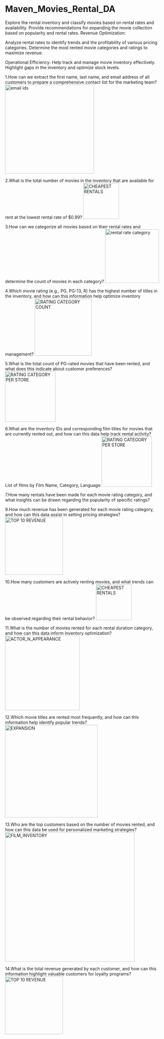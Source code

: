 # Maven_Movies_Rental_DA

Explore the rental inventory and classify movies based on rental rates and availability. Provide recommendations for expanding the movie collection based on popularity and rental rates. Revenue Optimization:

Analyze rental rates to identify trends and the profitability of various pricing categories. Determine the most rented movie categories and ratings to maximize revenue.

Operational Efficiency:
Help track and manage movie inventory effectively. Highlight gaps in the inventory and optimize stock levels.



1.How can we extract the first name, last name, and email address of all customers to prepare a comprehensive contact list for the marketing team?
<img width="291" alt="email ids" src="https://github.com/user-attachments/assets/50da8a44-ea56-403c-90ac-b5682e51a284" />


2.What is the total number of movies in the inventory that are available for rent at the lowest rental rate of $0.99?
<img width="117" alt="CHEAPEST RENTALS" src="https://github.com/user-attachments/assets/5ab76cac-e05b-439a-8b3e-cdfbf858e265" />


3.How can we categorize all movies based on their rental rates and determine the count of movies in each category?
<img width="176" alt="rental rate category" src="https://github.com/user-attachments/assets/f3e4bdb3-7738-49b5-bf40-ba2a593fa3c2" />


4.Which movie rating (e.g., PG, PG-13, R) has the highest number of titles in the inventory, and how can this information help optimize inventory management?
<img width="187" alt="RATING CATEGORY COUNT" src="https://github.com/user-attachments/assets/b6c7f95e-3669-4688-85ca-bae5efff8436" />


5.What is the total count of PG-rated movies that have been rented, and what does this indicate about customer preferences?
 <img width="165" alt="RATING CATEGORY PER STORE" src="https://github.com/user-attachments/assets/49eba99b-4e34-4ac8-a417-57d1323d2a1e" />


6.What are the inventory IDs and corresponding film titles for movies that are currently rented out, and how can this data help track rental activity? List of films by Film Name, Category, Language
 <img width="165" alt="RATING CATEGORY PER STORE" src="https://github.com/user-attachments/assets/e6470dc8-3ce4-4de7-b8bb-46a4aa41571a" />


7.How many rentals have been made for each movie rating category, and what insights can be drawn regarding the popularity of specific ratings?


9.How much revenue has been generated for each movie rating category, and how can this data assist in setting pricing strategies?
<img width="189" alt="TOP 10 REVENUE" src="https://github.com/user-attachments/assets/ba26242f-428d-402e-a5e7-43f459d30ab6" />


10.How many customers are actively renting movies, and what trends can be observed regarding their rental behavior?
<img width="117" alt="CHEAPEST RENTALS" src="https://github.com/user-attachments/assets/ff7e9510-b270-4f0a-a177-97ab0e6f74e7" />


11.What is the number of movies rented for each rental duration category, and how can this data inform inventory optimization?
 <img width="244" alt="ACTOR_N_APPEARANCE" src="https://github.com/user-attachments/assets/04d65293-9e38-480a-be45-60313c5f1bb7" />


12.Which movie titles are rented most frequently, and how can this information help identify popular trends?
 <img width="303" alt="EXPANSION" src="https://github.com/user-attachments/assets/a6805cf2-9232-470a-adaa-11325c5fa14a" />


13.Who are the top customers based on the number of movies rented, and how can this data be used for personalized marketing strategies?
<img width="424" alt="FILM_INVENTORY" src="https://github.com/user-attachments/assets/7cae8bf0-b7c0-4c54-b4c2-94cb53f6c402" />


14.What is the total revenue generated by each customer, and how can this information highlight valuable customers for loyalty programs?
<img width="189" alt="TOP 10 REVENUE" src="https://github.com/user-attachments/assets/13575c49-96d2-4399-a167-a1f29eb4004f" />
